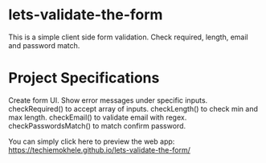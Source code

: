 # lets-validate-the-form
This is a simple client side form validation. Check required, length, email and password match.

# Project Specifications
Create form UI.
Show error messages under specific inputs.
checkRequired() to accept array of inputs.
checkLength() to check min and max length.
checkEmail() to validate email with regex.
checkPasswordsMatch() to match confirm password.

You can simply click here to preview the web app: https://techiemokhele.github.io/lets-validate-the-form/
